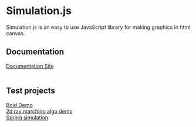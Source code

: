 # Simulation.js

Simulation.js is an easy to use JavaScript library for making graphics in html canvas.

## Documentation

[Documentation Site](https://simulationjs.vercel.app/)
<br />
<br />
## Test projects
[Boid Demo](https://2d-boids-demo.vercel.app/)
<br />
[2d ray marching algo demo](https://2d-ray-marching-visualization.vercel.app/)
<br />
[Spring simulation](https://springs.vercel.app/)
